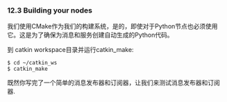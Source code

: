 ### 12.3 Building your nodes
我们使用CMake作为我们的构建系统，是的，即使对于Python节点也必须使用它。这是为了确保为消息和服务创建自动生成的Python代码。

到 catkin workspace目录并运行catkin_make:
```
$ cd ~/catkin_ws
$ catkin_make
```
既然你写完了一个简单的消息发布器和订阅器，让我们来测试消息发布器和订阅器.
